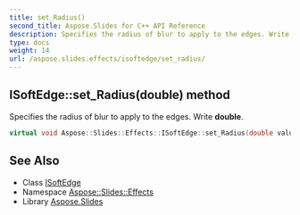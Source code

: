 ```yaml
---
title: set_Radius()
second_title: Aspose.Slides for C++ API Reference
description: Specifies the radius of blur to apply to the edges. Write double.
type: docs
weight: 14
url: /aspose.slides.effects/isoftedge/set_radius/
---
```

## ISoftEdge::set_Radius(double) method


Specifies the radius of blur to apply to the edges. Write **double**.

```cpp
virtual void Aspose::Slides::Effects::ISoftEdge::set_Radius(double value)=0
```

## See Also

* Class [ISoftEdge](../)
* Namespace [Aspose::Slides::Effects](../../)
* Library [Aspose.Slides](../../../)